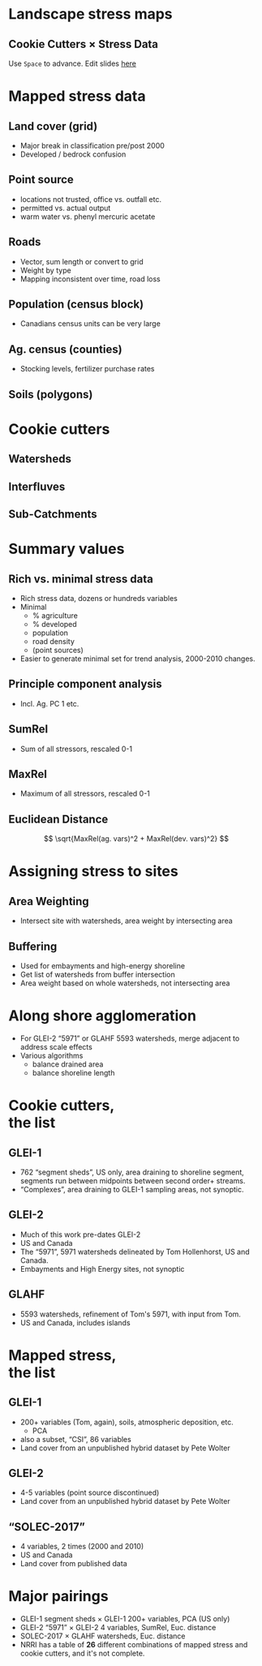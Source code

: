 <!--

Line spacing matters when editing these slides.  2 blank lines between
vertically stacked slides, 3 between slides starting a new column.

-->
# Landscape stress maps

## Cookie Cutters × Stress Data

Use `Space` to advance.  Edit slides [here](https://github.com/tbnorth/stressland/edit/gh-pages/stressland.md)



# Mapped stress data


## Land cover (grid)

 - Major break in classification pre/post 2000
 - Developed / bedrock confusion


## Point source

 - locations not trusted, office vs. outfall etc.
 - permitted vs. actual output
 - warm water vs. phenyl mercuric acetate


## Roads

 - Vector, sum length or convert to grid
 - Weight by type
 - Mapping inconsistent over time, road loss


## Population (census block)

 - Canadians census units can be very large


## Ag. census (counties)

 - Stocking levels, fertilizer purchase rates


## Soils (polygons)



# Cookie cutters


## Watersheds


## Interfluves


## Sub-Catchments



# Summary values


## Rich vs. minimal stress data

 - Rich stress data, dozens or hundreds variables
 - Minimal
   - % agriculture
   - % developed
   - population
   - road density
   - (point sources)
 - Easier to generate minimal set for trend analysis, 2000-2010
   changes.


## Principle component analysis

 - Incl. Ag. PC 1 etc.


## SumRel

 - Sum of all stressors, rescaled 0-1


## MaxRel

 - Maximum of all stressors, rescaled 0-1


## Euclidean Distance

$$ \sqrt{MaxRel(ag. vars)^2 + MaxRel(dev. vars)^2} $$



# Assigning stress to sites


## Area Weighting

 - Intersect site with watersheds, area weight by intersecting area


## Buffering

 - Used for embayments and high-energy shoreline
 - Get list of watersheds from buffer intersection
 - Area weight based on whole watersheds, not intersecting area



# Along shore agglomeration

 - For GLEI-2 “5971” or GLAHF 5593 watersheds, merge adjacent
   to address scale effects
 - Various algorithms
   - balance drained area
   - balance shoreline length



# Cookie cutters,<br/>the list


## GLEI-1

 - 762 “segment sheds”, US only, area draining to shoreline segment,
   segments run between midpoints between second order+ streams.
 - “Complexes”, area draining to GLEI-1 sampling areas, not synoptic.


## GLEI-2

 - Much of this work pre-dates GLEI-2
 - US and Canada
 - The “5971”, 5971 watersheds delineated by Tom Hollenhorst, US
   and Canada.
 - Embayments and High Energy sites, not synoptic


## GLAHF

 - 5593 watersheds, refinement of Tom's 5971, with input
   from Tom.
 - US and Canada, includes islands



# Mapped stress,<br/>the list


## GLEI-1

 - 200+ variables (Tom, again), soils, atmospheric deposition, etc.
   - PCA
 - also a subset, “CSI”, 86 variables
 - Land cover from an unpublished hybrid dataset by Pete Wolter


## GLEI-2

 - 4-5 variables (point source discontinued)
 - Land cover from an unpublished hybrid dataset by Pete Wolter


## “SOLEC-2017”

 - 4 variables, 2 times (2000 and 2010)
 - US and Canada
 - Land cover from published data



# Major pairings

 - GLEI-1 segment sheds × GLEI-1 200+ variables, PCA (US only)
 - GLEI-2 “5971” × GLEI-2 4 variables, SumRel, Euc. distance
 - SOLEC-2017 × GLAHF watersheds, Euc. distance
 - NRRI has a table of **26** different combinations of
   mapped stress and cookie cutters, and it's not complete.


